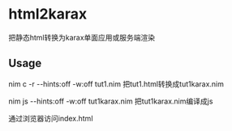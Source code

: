 # html2karax
把静态html转换为karax单面应用或服务端渲染

## Usage
nim c -r --hints:off -w:off tut1.nim
把tut1.html转换成tut1karax.nim

nim js --hints:off -w:off tut1karax.nim
把tut1karax.nim编译成js

通过浏览器访问index.html

